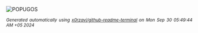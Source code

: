 <div align="justify">
<picture>
    <source media="(prefers-color-scheme: dark)" srcset="https://i.ibb.co/cQpqs6P/output-gif.gif">
    <source media="(prefers-color-scheme: light)" srcset="https://i.ibb.co/cQpqs6P/output-gif.gif">
    <img alt="POPUGOS" src="https://i.ibb.co/cQpqs6P/output-gif.gif">
</picture>

<sub><i>Generated automatically using [x0rzavi/github-readme-terminal](https://github.com/x0rzavi/github-readme-terminal) on Mon Sep 30 05:49:44 AM +05 2024</i></sub>
</div>